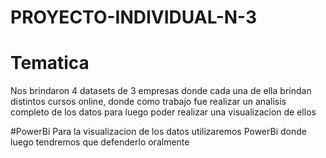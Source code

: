 # PROYECTO-INDIVIDUAL-N-3 <br>

# Tematica <br>

Nos brindaron 4 datasets de 3 empresas donde cada una de ella brindan distintos cursos online, donde como trabajo fue realizar un analisis completo de los datos para luego poder realizar una visualizacion de ellos <br>

#PowerBi
Para la visualizacion de los datos utilizaremos PowerBi donde luego tendremos que defenderlo oralmente 

